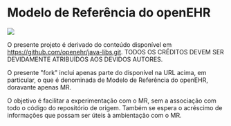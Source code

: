 # Modelo de Referência do openEHR

[<img src="https://api.travis-ci.org/kyriosdata/mr.svg?branch=master">](https://travis-ci.org/kyriosdata/mr)

O presente projeto é derivado do conteúdo
disponível em https://github.com/openehr/java-libs.git.
TODOS OS CRÉDITOS DEVEM SER DEVIDAMENTE ATRIBUÍDOS
AOS DEVIDOS AUTORES. 

O presente "fork" inclui apenas parte do disponível na
URL acima, em particular, o que é denominada de Modelo de Referência do openEHR,
doravante apenas MR. 

O objetivo é facilitar a experimentação com o MR, sem a associação com todo o código do repositório de origem.
Também se espera o acréscimo de informações que possam ser úteis à ambientação com o MR.
